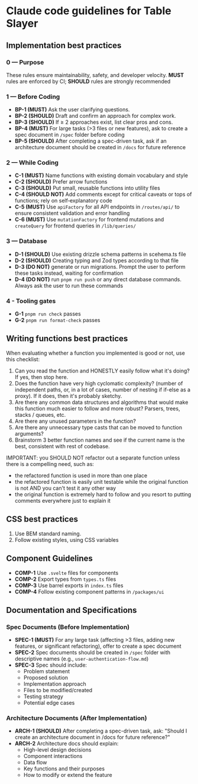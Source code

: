 # Claude code guidelines for Table Slayer

## Implementation best practices

### 0 — Purpose

These rules ensure maintainability, safety, and developer velocity.
**MUST** rules are enforced by CI; **SHOULD** rules are strongly recommended

### 1 — Before Coding

- **BP-1 (MUST)** Ask the user clarifying questions.
- **BP-2 (SHOULD)** Draft and confirm an approach for complex work.
- **BP-3 (SHOULD)** If ≥ 2 approaches exist, list clear pros and cons.
- **BP-4 (MUST)** For large tasks (>3 files or new features), ask to create a spec document in `/spec` folder before coding
- **BP-5 (SHOULD)** After completing a spec-driven task, ask if an architecture document should be created in `/docs` for future reference

### 2 — While Coding

- **C-1 (MUST)** Name functions with existing domain vocabulary and style
- **C-2 (SHOULD)** Prefer arrow functions
- **C-3 (SHOULD)** Put small, reusable functions into utility files
- **C-4 (SHOULD NOT)** Add comments except for critical caveats or tops of functions; rely on self‑explanatory code
- **C-5 (MUST)** Use `apiFactory` for all API endpoints in `/routes/api/` to ensure consistent validation and error handling
- **C-6 (MUST)** Use `mutationFactory` for frontend mutations and `createQuery` for frontend queries in `/lib/queries/`

### 3 — Database

- **D-1 (SHOULD)** Use existing drizzle schema patterns in scehema.ts file
- **D-2 (SHOULD)** Creating typing and Zod types according to that file
- **D-3 (DO NOT)** generate or run migrations. Prompt the user to perform these tasks instead, waiting for confirmation
- **D-4 (DO NOT)** run `pnpm run push` or any direct database commands. Always ask the user to run these commands

### 4 - Tooling gates

- **G-1** `pnpm run check` passes
- **G-2** `pnpm run format-check` passes

## Writing functions best practices

When evaluating whether a function you implemented is good or not, use this checklist:

1. Can you read the function and HONESTLY easily follow what it's doing? If yes, then stop here.
2. Does the function have very high cyclomatic complexity? (number of independent paths, or, in a lot of cases, number of nesting if if-else as a proxy). If it does, then it's probably sketchy.
3. Are there any common data structures and algorithms that would make this function much easier to follow and more robust? Parsers, trees, stacks / queues, etc.
4. Are there any unused parameters in the function?
5. Are there any unnecessary type casts that can be moved to function arguments?
6. Brainstorm 3 better function names and see if the current name is the best, consistent with rest of codebase.

IMPORTANT: you SHOULD NOT refactor out a separate function unless there is a compelling need, such as:

- the refactored function is used in more than one place
- the refactored function is easily unit testable while the original function is not AND you can't test it any other way
- the original function is extremely hard to follow and you resort to putting comments everywhere just to explain it

## CSS best practices

1. Use BEM standard naming.
2. Follow existing styles, using CSS variables

## Component Guidelines

- **COMP-1** Use `.svelte` files for components
- **COMP-2** Export types from `types.ts` files
- **COMP-3** Use barrel exports in `index.ts` files
- **COMP-4** Follow existing component patterns in `/packages/ui`

## Documentation and Specifications

### Spec Documents (Before Implementation)

- **SPEC-1 (MUST)** For any large task (affecting >3 files, adding new features, or significant refactoring), offer to create a spec document
- **SPEC-2** Spec documents should be created in `/spec` folder with descriptive names (e.g., `user-authentication-flow.md`)
- **SPEC-3** Spec should include:
  - Problem statement
  - Proposed solution
  - Implementation approach
  - Files to be modified/created
  - Testing strategy
  - Potential edge cases

### Architecture Documents (After Implementation)

- **ARCH-1 (SHOULD)** After completing a spec-driven task, ask: "Should I create an architecture document in /docs for future reference?"
- **ARCH-2** Architecture docs should explain:
  - High-level design decisions
  - Component interactions
  - Data flow
  - Key functions and their purposes
  - How to modify or extend the feature

